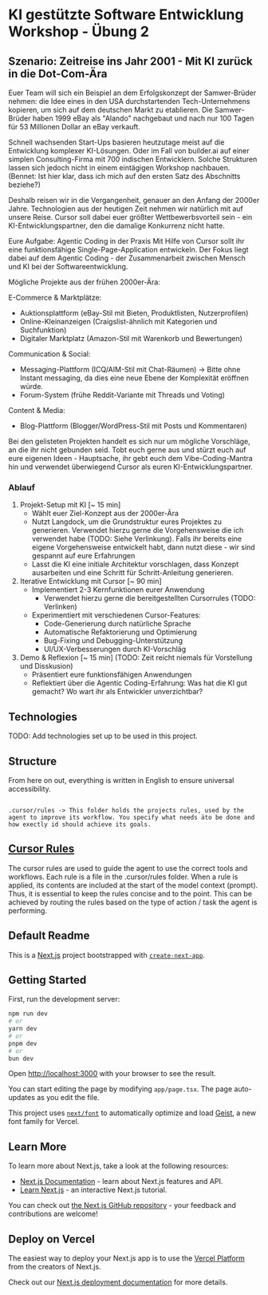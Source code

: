 
# KI gestützte Software Entwicklung Workshop - Übung 2 


## Szenario: Zeitreise ins Jahr 2001 - Mit KI zurück in die Dot-Com-Ära

Euer Team will sich ein Beispiel an dem Erfolgskonzept der Samwer-Brüder nehmen: die Idee eines in den USA durchstartenden Tech-Unternehmens kopieren, um sich auf dem deutschen Markt zu etablieren. Die Samwer-Brüder haben 1999 eBay als "Alando" nachgebaut und nach nur 100 Tagen für 53 Millionen Dollar an eBay verkauft.

Schnell wachsenden Start-Ups basieren heutzutage meist auf die Entwicklung komplexer KI-Lösungen. Oder im Fall von builder.ai auf einer simplen Consulting-Firma mit 700 indischen Entwicklern. Solche Strukturen lassen sich jedoch nicht in einem eintägigen Workshop nachbauen. (Bennet: Ist hier klar, dass ich mich auf den ersten Satz des Abschnitts beziehe?)

Deshalb reisen wir in die Vergangenheit, genauer an den Anfang der 2000er Jahre. Technologien aus der heutigen Zeit nehmen wir natürlich mit auf unsere Reise. Cursor soll dabei euer größter Wettbewerbsvorteil sein - ein KI-Entwicklungspartner, den die damalige Konkurrenz nicht hatte.

Eure Aufgabe: Agentic Coding in der Praxis
Mit Hilfe von Cursor sollt ihr eine funktionsfähige Single-Page-Application entwickeln. Der Fokus liegt dabei auf dem Agentic Coding - der Zusammenarbeit zwischen Mensch und KI bei der Softwareentwicklung.

Mögliche Projekte aus der frühen 2000er-Ära:

E-Commerce & Marktplätze:
- Auktionsplattform (eBay-Stil mit Bieten, Produktlisten, Nutzerprofilen)
- Online-Kleinanzeigen (Craigslist-ähnlich mit Kategorien und Suchfunktion)
- Digitaler Marktplatz (Amazon-Stil mit Warenkorb und Bewertungen)

Communication & Social:
- Messaging-Plattform (ICQ/AIM-Stil mit Chat-Räumen) -> Bitte ohne Instant messaging, da dies eine neue Ebene der Komplexität eröffnen würde.
- Forum-System (frühe Reddit-Variante mit Threads und Voting)

Content & Media:
- Blog-Plattform (Blogger/WordPress-Stil mit Posts und Kommentaren)

Bei den gelisteten Projekten handelt es sich nur um mögliche Vorschläge, an die ihr nicht gebunden seid. Tobt euch gerne aus und stürzt euch auf eure eigenen Ideen - Hauptsache, ihr gebt euch dem Vibe-Coding-Mantra hin und verwendet überwiegend Cursor als euren KI-Entwicklungspartner.

### Ablauf

1. Projekt-Setup mit KI [~ 15 min]
    - Wählt euer Ziel-Konzept aus der 2000er-Ära
    - Nutzt Langdock, um die Grundstruktur eures Projektes zu generieren. Verwendet hierzu gerne die Vorgehensweise die ich verwendet habe (TODO: Siehe Verlinkung). Falls ihr bereits eine eigene Vorgehensweise entwickelt habt, dann nutzt diese - wir sind gespannt auf eure Erfahrungen
    - Lasst die KI eine initiale Architektur vorschlagen, dass Konzept ausarbeiten und eine Schritt für Schritt-Anleitung generieren.
2. Iterative Entwicklung mit Cursor [~ 90 min]
    - Implementiert 2-3 Kernfunktionen eurer Anwendung
        - Verwendet hierzu gerne die bereitgestellten Cursorrules (TODO: Verlinken)
    - Experimentiert mit verschiedenen Cursor-Features:
        - Code-Generierung durch natürliche Sprache
        - Automatische Refaktorierung und Optimierung
        - Bug-Fixing und Debugging-Unterstützung
        - UI/UX-Verbesserungen durch KI-Vorschläg
3. Demo & Reflexion [~ 15 min] (TODO: Zeit reicht niemals für Vorstellung und Disskusion)
    - Präsentiert eure funktionsfähigen Anwendungen 
    - Reflektiert über die Agentic Coding-Erfahrung: Was hat die KI gut gemacht? Wo wart ihr als Entwickler unverzichtbar?


## Technologies

TODO: Add technologies set up to be used in this project.

## Structure
From here on out, everything is written in English to ensure universal accessibility.


```

.cursor/rules -> This folder holds the projects rules, used by the agent to improve its workflow. You specify what needs äto be done and how exectly id should achieve its goals.

```

## [Cursor Rules](https://docs.cursor.com/context/rules)

The cursor rules are used to guide the agent to use the correct tools and workflows. Each rule is a file in the .cursor/rules folder. When a rule is applied, its contents are included at the start of the model context (prompt). 
Thus, it is essential to keep the rules concise and to the point. This can be achieved by routing the rules based on the type of action / task the agent is performing. 




## Default Readme

This is a [Next.js](https://nextjs.org) project bootstrapped with [`create-next-app`](https://nextjs.org/docs/app/api-reference/cli/create-next-app).

## Getting Started

First, run the development server:

```bash
npm run dev
# or
yarn dev
# or
pnpm dev
# or
bun dev
```

Open [http://localhost:3000](http://localhost:3000) with your browser to see the result.

You can start editing the page by modifying `app/page.tsx`. The page auto-updates as you edit the file.

This project uses [`next/font`](https://nextjs.org/docs/app/building-your-application/optimizing/fonts) to automatically optimize and load [Geist](https://vercel.com/font), a new font family for Vercel.

## Learn More

To learn more about Next.js, take a look at the following resources:

- [Next.js Documentation](https://nextjs.org/docs) - learn about Next.js features and API.
- [Learn Next.js](https://nextjs.org/learn) - an interactive Next.js tutorial.

You can check out [the Next.js GitHub repository](https://github.com/vercel/next.js) - your feedback and contributions are welcome!

## Deploy on Vercel

The easiest way to deploy your Next.js app is to use the [Vercel Platform](https://vercel.com/new?utm_medium=default-template&filter=next.js&utm_source=create-next-app&utm_campaign=create-next-app-readme) from the creators of Next.js.

Check out our [Next.js deployment documentation](https://nextjs.org/docs/app/building-your-application/deploying) for more details.
